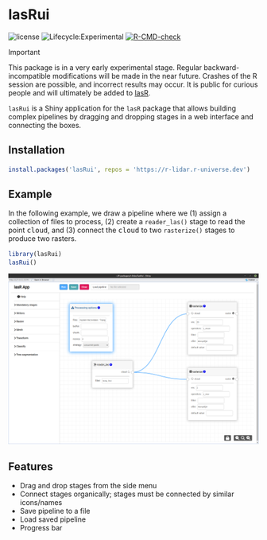 # lasRui

![license](https://img.shields.io/badge/Licence-GPL--3-blue.svg)
![Lifecycle:Experimental](https://img.shields.io/badge/Lifecycle-Experimental-339999)
[![R-CMD-check](https://github.com/r-lidar/lasR/actions/workflows/R-CMD-check.yaml/badge.svg)](https://github.com/r-lidar/lasRui/actions/workflows/R-CMD-check.yaml)

> [!IMPORTANT]  
> This package is in a very early experimental stage. Regular backward-incompatible modifications will be made in the near future. Crashes of the R session are possible, and incorrect results may occur. It is public for curious people and will ultimately be added to [lasR](https://github.com/r-lidar/lasR).

`lasRui` is a Shiny application for the `lasR` package that allows building complex pipelines by dragging and dropping stages in a web interface and connecting the boxes.

## Installation

```r
install.packages('lasRui', repos = 'https://r-lidar.r-universe.dev')
```

## Example

In the following example, we draw a pipeline where we (1) assign a collection of files to process, (2) create a `reader_las()` stage to read the point <kbd>cloud</kbd>, and (3) connect the <kbd>cloud</kbd> to two `rasterize()` stages to produce two rasters.

``` r
library(lasRui)
lasRui()
```

![](./man/figures/ui.png)

## Features

- Drag and drop stages from the side menu
- Connect stages organically; stages must be connected by similar icons/names
- Save pipeline to a file
- Load saved pipeline
- Progress bar

